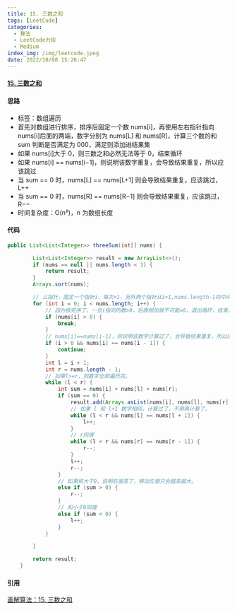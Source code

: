 ```yaml
---
title: 15. 三数之和
tags: [LeetCode]
categories:
  - 算法
  - LeetCode力扣
  - Medium
index_img: /img/leetcode.jpeg
date: 2022/10/08 15:26:47
---
```


#### [15. 三数之和](https://leetcode.cn/problems/3sum/description/)

#### 思路

- 标签：数组遍历
- 首先对数组进行排序，排序后固定一个数 nums[i]，再使用左右指针指向 nums[i]后面的两端，数字分别为 nums[L] 和 nums[R]，计算三个数的和 sum 判断是否满足为 000，满足则添加进结果集
- 如果 nums[i]大于 0，则三数之和必然无法等于 0，结束循环
- 如果 nums[i] == nums[i−1]，则说明该数字重复，会导致结果重复，所以应该跳过
- 当 sum == 0 时，nums[L] == nums[L+1] 则会导致结果重复，应该跳过，L++
- 当 sum == 0 时，nums[R] == nums[R−1] 则会导致结果重复，应该跳过，R−−
- 时间复杂度：O(n²)，n 为数组长度

#### 代码

```java
public List<List<Integer>> threeSum(int[] nums) {

        List<List<Integer>> result = new ArrayList<>();
        if (nums == null || nums.length < 3) {
            return result;
        }
        Arrays.sort(nums);

        // 三指针，固定一个指针i，每次+1，另外两个指针从i+1,nums.length-1向中间移动。
        for (int i = 0; i < nums.length; i++) {
            // 因为排完序了，一旦i指向的数>0，后面相加就不可能=0，退出循环，结束。
            if (nums[i] > 0) {
                break;
            }
            // nums[i]==nums[i-1]，则说明该数字计算过了，会导致结果重复，所以应该跳过
            if (i > 0 && nums[i] == nums[i - 1]) {
                continue;
            }
            int l = i + 1;
            int r = nums.length - 1;
            // 如果l>=r，则数字全部遍历完。
            while (l < r) {
                int sum = nums[i] + nums[l] + nums[r];
                if (sum == 0) {
                    result.add(Arrays.asList(nums[i], nums[l], nums[r]));
                    // 如果 l 和 l+1 数字相同，计算过了，不用再计算了。
                    while (l < r && nums[l] == nums[l + 1]) {
                        l++;
                    }
                    // r同理
                    while (l < r && nums[r] == nums[r - 1]) {
                        r--;
                    }
                    l++;
                    r--;
                }
                // 如果和大于0，说明右面高了，移动左面只会越来越大。
                else if (sum > 0) {
                    r--;
                }
                // 和小于0同理
                else if (sum < 0) {
                    l++;
                }
            }

        }

        return result;
    }

```

#### 引用

[画解算法：15. 三数之和](https://leetcode.cn/problems/3sum/solutions/12307/hua-jie-suan-fa-15-san-shu-zhi-he-by-guanpengchn/)

